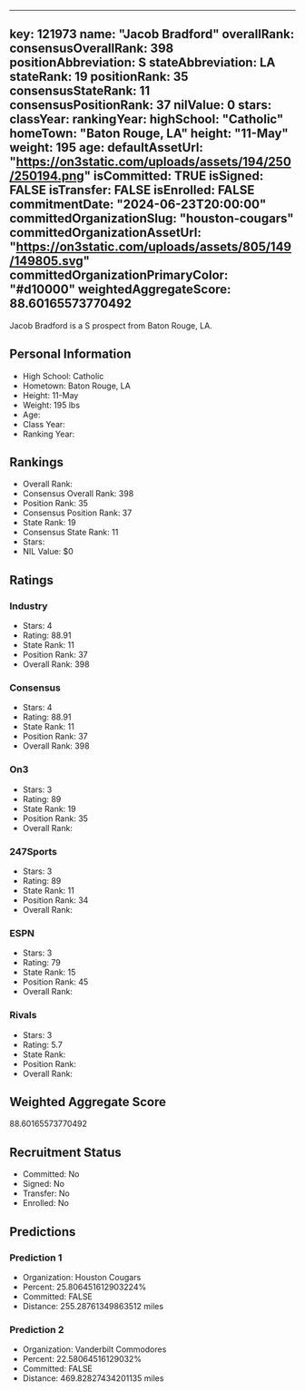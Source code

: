 ---
  key: 121973
  name: "Jacob Bradford"
  overallRank: 
  consensusOverallRank: 398
  positionAbbreviation: S
  stateAbbreviation: LA
  stateRank: 19
  positionRank: 35
  consensusStateRank: 11
  consensusPositionRank: 37
  nilValue: 0
  stars: 
  classYear: 
  rankingYear: 
  highSchool: "Catholic"
  homeTown: "Baton Rouge, LA"
  height: "11-May"
  weight: 195
  age: 
  defaultAssetUrl: "https://on3static.com/uploads/assets/194/250/250194.png"
  isCommitted: TRUE
  isSigned: FALSE
  isTransfer: FALSE
  isEnrolled: FALSE
  commitmentDate: "2024-06-23T20:00:00"
  committedOrganizationSlug: "houston-cougars"
  committedOrganizationAssetUrl: "https://on3static.com/uploads/assets/805/149/149805.svg"
  committedOrganizationPrimaryColor: "#d10000"
  weightedAggregateScore: 88.60165573770492
  ---
  
  Jacob Bradford is a S prospect from Baton Rouge, LA.
  
  ## Personal Information
  - High School: Catholic
  - Hometown: Baton Rouge, LA
  - Height: 11-May
  - Weight: 195 lbs
  - Age: 
  - Class Year: 
  - Ranking Year: 
  
  ## Rankings
  - Overall Rank: 
  - Consensus Overall Rank: 398
  - Position Rank: 35
  - Consensus Position Rank: 37
  - State Rank: 19
  - Consensus State Rank: 11
  - Stars: 
  - NIL Value: $0
  
  ## Ratings
  
  ### Industry
  - Stars: 4
  - Rating: 88.91
  - State Rank: 11
  - Position Rank: 37
  - Overall Rank: 398
  
  ### Consensus
  - Stars: 4
  - Rating: 88.91
  - State Rank: 11
  - Position Rank: 37
  - Overall Rank: 398
  
  ### On3
  - Stars: 3
  - Rating: 89
  - State Rank: 19
  - Position Rank: 35
  - Overall Rank: 
  
  ### 247Sports
  - Stars: 3
  - Rating: 89
  - State Rank: 11
  - Position Rank: 34
  - Overall Rank: 
  
  ### ESPN
  - Stars: 3
  - Rating: 79
  - State Rank: 15
  - Position Rank: 45
  - Overall Rank: 
  
  ### Rivals
  - Stars: 3
  - Rating: 5.7
  - State Rank: 
  - Position Rank: 
  - Overall Rank: 
  
  ## Weighted Aggregate Score
  88.60165573770492
  
  ## Recruitment Status
  - Committed: No
  - Signed: No
  - Transfer: No
  - Enrolled: No
  
  
  
  ## Predictions
  
  ### Prediction 1
  - Organization: Houston Cougars
  - Percent: 25.806451612903224%
  - Committed: FALSE
  - Distance: 255.28761349863512 miles
  
  ### Prediction 2
  - Organization: Vanderbilt Commodores
  - Percent: 22.58064516129032%
  - Committed: FALSE
  - Distance: 469.82827434201135 miles
  